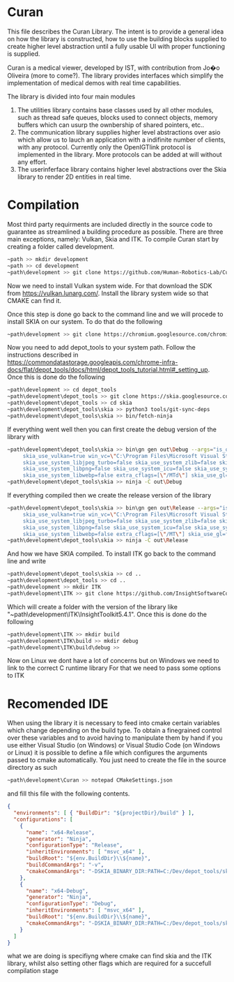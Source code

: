 # Curan

This file describes the Curan Library. The intent is to provide a general
idea on how the library is constructed, how to use the building blocks
supplied to create higher level abstraction until a fully usable UI with
proper functioning is supplied. 

Curan is a medical viewer, developed by IST, with contribution from
Jo�o Oliveira (more to come?). The library provides interfaces which
simplify the implementation of medical demos with real time
capabilities. 

The library is divided into four main modules
1. The utilities library contains base classes used by all other modules,
such as thread safe queues, blocks used to connect objects, memory buffers
which can usurp the ownbership of shared pointers, etc..
2. The communication library supplies higher level abstractions over asio which
allow us to lauch an application with a indifinite number of clients, with any protocol.
Currently only the OpenIGTlink protocol is implemented in the library. More protocols
can be added at will without any effort.
3. The userinferface library contains higher level abstractions over the Skia library
to render 2D entities in real time. 

# Compilation

Most third party requirments are included directly in the source code to guarantee
 as streamlined a building procedure as possible. There are three main exceptions, namely:
Vulkan, Skia and ITK. To compile Curan start by creating a folder called development.

```sh
~path >> mkdir development
~path >> cd development
~path\development >> git clone https://github.com/Human-Robotics-Lab/Curan.git
```

Now we need to install Vulkan system wide. For that download the SDK from https://vulkan.lunarg.com/. 
Install the library system wide so that CMAKE can find it.

Once this step is done go back to the command line and we will procede to install SKIA on
our system. To do that do the following

```sh
~path\development >> git clone https://chromium.googlesource.com/chromium/tools/depot_tools.git
```

Now you need to add depot_tools to your system path. Follow the instructions described in 
https://commondatastorage.googleapis.com/chrome-infra-docs/flat/depot_tools/docs/html/depot_tools_tutorial.html#_setting_up.
Once this is done do the following

```sh
~path\development >> cd depot_tools
~path\development\depot_tools >> git clone https://skia.googlesource.com/skia.git
~path\development\depot_tools >> cd skia
~path\development\depot_tools\skia >> python3 tools/git-sync-deps
~path\development\depot_tools\skia >> bin/fetch-ninja
```
If everything went well then you can first create the debug version of the library with

```sh
~path\development\depot_tools\skia >> bin\gn gen out\Debug --args="is_official_build=false is_debug=true
     skia_use_vulkan=true win_vc=\"C:\Program Files\Microsoft Visual Studio\2022\Community\VC\"
     skia_use_system_libjpeg_turbo=false skia_use_system_zlib=false skia_use_system_harfbuzz=false 
     skia_use_system_libpng=false skia_use_system_icu=false skia_use_system_expat=false 
     skia_use_system_libwebp=false extra_cflags=[\"/MTd\"] skia_use_gl=false"
~path\development\depot_tools\skia >> ninja -C out\Debug
```

If everything compiled then we create the release version of the library

```sh
~path\development\depot_tools\skia >> bin\gn gen out\Release --args="is_official_build=false is_debug=false
     skia_use_vulkan=true win_vc=\"C:\Program Files\Microsoft Visual Studio\2022\Community\VC\"
     skia_use_system_libjpeg_turbo=false skia_use_system_zlib=false skia_use_system_harfbuzz=false 
     skia_use_system_libpng=false skia_use_system_icu=false skia_use_system_expat=false 
     skia_use_system_libwebp=false extra_cflags=[\"/MT\"] skia_use_gl=false"
~path\development\depot_tools\skia >> ninja -C out\Release
```

And how we have SKIA compiled. To install ITK go back to the command line and write

```sh
~path\development\depot_tools\skia >> cd ..
~path\development\depot_tools >> cd ..
~path\development >> mkdir ITK
~path\development\ITK >> git clone https://github.com/InsightSoftwareConsortium/ITK
```

Which will create a folder with the version of the library like "~path\development\ITK\InsightToolkit5.4.1".
Once this is done do the following

```sh
~path\development\ITK >> mkdir build
~path\development\ITK\build >> mkdir debug
~path\development\ITK\build\debug >> 
```
Now on Linux we dont have a lot of concerns but on Windows we need to link to the correct C runtime library
For that we need to pass some options to ITK

# Recomended IDE 

When using the library it is necessary to feed into cmake certain variables which change depending on the build type. 
To obtain a finegrained control over these variables and to avoid having to manipulate them by hand if you use either
Visual Studio (on Windows) or Visual Studio Code (on Windows or Linux) it is possible to define a file which configures
the arguments passed to cmake automatically. You just need to create the file in the source directory as such

```sh
~path\development\Curan >> notepad CMakeSettings.json
```

and fill this file with the following contents.

```json
{
  "environments": [ { "BuildDir": "${projectDir}/build" } ],
  "configurations": [
    {
      "name": "x64-Release",
      "generator": "Ninja",
      "configurationType": "Release",
      "inheritEnvironments": [ "msvc_x64" ],
      "buildRoot": "${env.BuildDir}\\${name}",
      "buildCommandArgs": "-v",
      "cmakeCommandArgs": "-DSKIA_BINARY_DIR:PATH=C:/Dev/depot_tools/skia/out/Release -DCMAKE_MSVC_RUNTIME_LIBRARY=MultiThreaded -DSKIA_SOURCE_DIR:PATH=C:\\Dev\\depot_tools\\skia -DCMAKE_PREFIX_PATH=\"C:/Dev/InsightToolkit/Build/release\""
    },
    {
      "name": "x64-Debug",
      "generator": "Ninja",
      "configurationType": "Debug",
      "inheritEnvironments": [ "msvc_x64" ],
      "buildRoot": "${env.BuildDir}\\${name}",
      "cmakeCommandArgs": "-DSKIA_BINARY_DIR:PATH=C:/Dev/depot_tools/skia/out/Debug -DCMAKE_MSVC_RUNTIME_LIBRARY=MultiThreadedDebug -DSKIA_SOURCE_DIR:PATH=C:\\\\Dev\\\\depot_tools\\\\skia -DCMAKE_PREFIX_PATH=\"C:/Dev/InsightToolkit/Build/debug\""
    }
  ]
}
```

what we are doing is specifiyng where cmake can find skia and the ITK library, whilst also setting other flags which are required for a succefull compilation stage